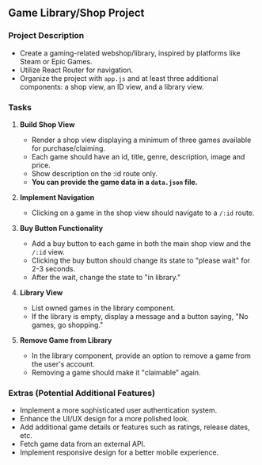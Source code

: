 ## Game Library/Shop Project

### Project Description
- Create a gaming-related webshop/library, inspired by platforms like Steam or Epic Games.
- Utilize React Router for navigation.
- Organize the project with `app.js` and at least three additional components: a shop view, an ID view, and a library view.

### Tasks

1. **Build Shop View**
   - Render a shop view displaying a minimum of three games available for purchase/claiming.
   - Each game should have an id, title, genre, description, image and price.
   - Show description on the :id route only.
   - **You can provide the game data in a `data.json` file.**

2. **Implement Navigation**
   - Clicking on a game in the shop view should navigate to a `/:id` route.

3. **Buy Button Functionality**
   - Add a buy button to each game in both the main shop view and the `/:id` view.
   - Clicking the buy button should change its state to "please wait" for 2-3 seconds.
   - After the wait, change the state to "in library."

4. **Library View**
   - List owned games in the library component.
   - If the library is empty, display a message and a button saying, "No games, go shopping."

5. **Remove Game from Library**
   - In the library component, provide an option to remove a game from the user's account.
   - Removing a game should make it "claimable" again.

### Extras (Potential Additional Features)
- Implement a more sophisticated user authentication system.
- Enhance the UI/UX design for a more polished look.
- Add additional game details or features such as ratings, release dates, etc.
- Fetch game data from an external API.
- Implement responsive design for a better mobile experience.